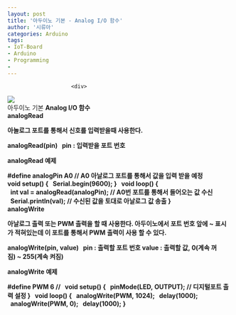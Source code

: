 ```yaml
---
layout: post
title: '아두이노 기본 - Analog I/O 함수'
author: '시류아'
categories: Arduino
tags:
- IoT-Board
- Arduino
- Programming
-
---
```



<script> location.href='https://cafe.naver.com/develoid/776062' ; </script>


















						<div>
 <div>
  <img src="https://dthumb-phinf.pstatic.net/?src=%22http%3A%2F%2Fblogfiles.naver.net%2FMjAxNzAxMThfMzEg%2FMDAxNDg0NzA0Njg4MzAz.VWtKvbqVQ_kKZEOPMnL-JVOtsOcVXNDRwFEVUQnoiEEg.OR6WkRiQ21_kcqV1_wE9f9oFZ0alrIDO_UNWf8TISf0g.JPEG.searphiel9%2Farduino_logo.jpg%22&amp;type=cafe_wa740">
 </div>
</div>
<div>
 <div>
  <div>
   아두이노 기본
   <b>Analog I/O 함수
  </div>
 </div>
</div>
<div>
 <div>
  <div>
   analogRead
  </div>
 </div>
</div>
<div>
 <p>아놀로그 포트를 통해서 신호를 입력받을때 사용한다.</p>
</div>
<div>
 <div>
  <div>
   analogRead(pin)
   <b>&nbsp;
   <b>pin&nbsp;:&nbsp;입력받을&nbsp;포트&nbsp;번호
  </div>
 </div>
</div>
<div>
 <p><span></span>analogRead&nbsp;예제</p>
</div>
<div>
 <div>
  <div>
   #define&nbsp;analogPin&nbsp;A0&nbsp;//&nbsp;A0&nbsp;아날로그&nbsp;포트를&nbsp;통해서&nbsp;값을&nbsp;입력&nbsp;받을&nbsp;예정
   <b>&nbsp;
   <b>void&nbsp;setup()&nbsp;{
   <b>&nbsp;&nbsp;Serial.begin(9600);
   <b>}
   <b>&nbsp;
   <b>void&nbsp;loop()&nbsp;{
   <b>&nbsp;&nbsp;int&nbsp;val&nbsp;=&nbsp;analogRead(analogPin);&nbsp;//&nbsp;A0번&nbsp;포트를&nbsp;통해서&nbsp;들어오는&nbsp;값&nbsp;수신
   <b>&nbsp;&nbsp;Serial.println(val);&nbsp;//&nbsp;수신된&nbsp;값을&nbsp;토대로&nbsp;아날로그&nbsp;값&nbsp;송출
   <b>}
  </div>
 </div>
</div>
<div>
 <div>
  <div></div>
 </div>
</div>
<div>
 <div>
  <div>
   analogWrite
  </div>
 </div>
</div>
<div>
 <p>아날로그 출력 또는 PWM 출력을 할 때 사용한다. 아두이노에서 포트 번호 앞에 ~ 표시가 적혀있는데 이 포트를 통해서 PWM 출력이 사용 할 수 있다.</p>
</div>
<div>
 <div>
  <div>
   analogWrite(pin,&nbsp;value)
   <b>&nbsp;
   <b>pin&nbsp;:&nbsp;출력할&nbsp;포트&nbsp;번호
   <b>value&nbsp;:&nbsp;출력할&nbsp;값,&nbsp;0(계속&nbsp;꺼짐)&nbsp;~&nbsp;255(계속&nbsp;켜짐)
  </div>
 </div>
</div>
<div>
 <p>analogWrite&nbsp;예제</p>
</div>
<div>
 <div>
  <div>
   #define&nbsp;PWM&nbsp;6&nbsp;//
   <b>&nbsp;
   <b>void&nbsp;setup()&nbsp;{
   <b>&nbsp;&nbsp;pinMode(LED,&nbsp;OUTPUT);&nbsp;//&nbsp;디지털포트&nbsp;출력&nbsp;설정
   <b>}
   <b>&nbsp;
   <b>void&nbsp;loop()&nbsp;{
   <b>&nbsp;&nbsp;analogWrite(PWM,&nbsp;1024);
   <b>&nbsp;&nbsp;delay(1000);
   <b>&nbsp;&nbsp;analogWrite(PWM,&nbsp;0);
   <b>&nbsp;&nbsp;delay(1000);
   <b>}
  </div>
 </div>
</div>
<div>
 <p></p>
</div>
